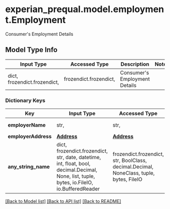 # experian_prequal.model.employment.Employment

Consumer's Employment Details

## Model Type Info
Input Type | Accessed Type | Description | Notes
------------ | ------------- | ------------- | -------------
dict, frozendict.frozendict,  | frozendict.frozendict,  | Consumer&#x27;s Employment Details | 

### Dictionary Keys
Key | Input Type | Accessed Type | Description | Notes
------------ | ------------- | ------------- | ------------- | -------------
**employerName** | str,  | str,  | Employer&#x27;s Name | 
**employerAddress** | [**Address**](Address.md) | [**Address**](Address.md) |  | [optional] 
**any_string_name** | dict, frozendict.frozendict, str, date, datetime, int, float, bool, decimal.Decimal, None, list, tuple, bytes, io.FileIO, io.BufferedReader | frozendict.frozendict, str, BoolClass, decimal.Decimal, NoneClass, tuple, bytes, FileIO | any string name can be used but the value must be the correct type | [optional]

[[Back to Model list]](../../README.md#documentation-for-models) [[Back to API list]](../../README.md#documentation-for-api-endpoints) [[Back to README]](../../README.md)

